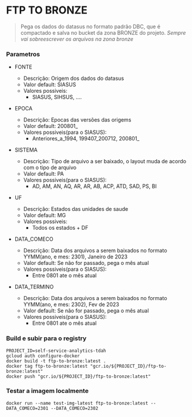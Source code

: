 # FTP TO BRONZE
> Pega os dados do datasus no formato padrão DBC, que é compactado e salva no bucket da zona BRONZE do projeto.
*Sempre vai sobreescrever os arquivos na zona bronze*

### Parametros
* FONTE
    - Descrição: Origem dos dados do datasus
    - Valor default: SIASUS
    - Valores possiveis:
        - SIASUS, SIHSUS, ....

* EPOCA
    - Descrição: Epocas das versões das origems
    - Valor default: 200801_
    - Valores possiveis(para o SIASUS):
        - Anteriores_a_1994, 199407_200712, 200801_

* SISTEMA
    - Descrição: Tipo de arquivo a ser baixado, o layout muda de acordo com o tipo de arquivo
    - Valor default: PA
    - Valores possiveis(para o SIASUS):
        - AD, AM, AN, AQ, AR, AR, AB, ACP, ATD, SAD, PS, BI

* UF
    - Descrição: Estados das unidades de saude
    - Valor default: MG
    - Valores possiveis:
        - Todos os estados + DF

* DATA_COMECO
    - Descrição: Data dos arquivos a serem baixados no formato YYMM(ano, e mes: 2301), Janeiro de 2023
    - Valor default: Se não for passado, pega o mês atual
    - Valores possiveis(para o SIASUS):
        - Entre 0801 ate o mês atual

* DATA_TERMINO
    - Descrição: Data dos arquivos a serem baixados no formato YYMM(ano, e mes: 2302), Fev de 2023
    - Valor default: Se não for passado, pega o mês atual
    - Valores possiveis(para o SIASUS):
        - Entre 0801 ate o mês atual

### Build e subir para o registry

```
PROJECT_ID=self-service-analytics-tdah
gcloud auth configure-docker
docker build -t ftp-to-bronze:latest .
docker tag ftp-to-bronze:latest "gcr.io/${PROJECT_ID}/ftp-to-bronze:latest"
docker push "gcr.io/${PROJECT_ID}/ftp-to-bronze:latest"
```

### Testar a imagem localmente
```
docker run --name test-img-latest ftp-to-bronze:latest --DATA_COMECO=2301 --DATA_COMECO=2302
```

